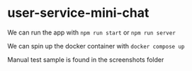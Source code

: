 # user-service-mini-chat
We can run the app with `npm run start` or `npm run server`

We can spin up the docker container with `docker compose up`

Manual test sample is found in the screenshots folder